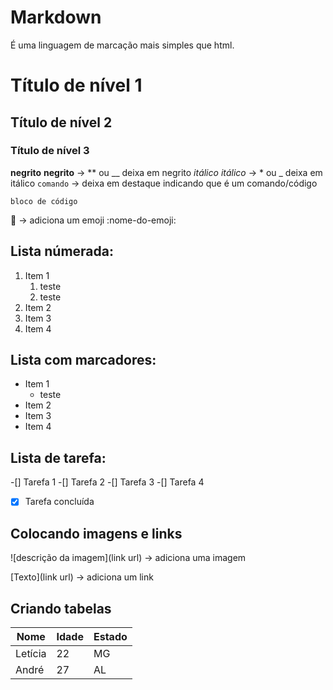 # Markdown 

É uma linguagem de marcação mais simples que html.

# Título de nível 1
## Título de nível 2
### Título de nível 3

**negrito** __negrito__ -> ** ou __ deixa em negrito
*itálico* _itálico_ -> * ou _ deixa em itálico
`comando` -> deixa em destaque indicando que é um comando/código
``` 
bloco de código

```
:grapes: -> adiciona um emoji :nome-do-emoji:

## Lista númerada:

1. Item 1 
   1. teste
   2. teste
4. Item 2
5. Item 3
6. Item 4

## Lista com marcadores:

* Item 1  
   * teste 
* Item 2
* Item 3
* Item 4

## Lista de tarefa:

-[] Tarefa 1
-[] Tarefa 2
-[] Tarefa 3
-[] Tarefa 4
-[x] Tarefa concluída 

## Colocando imagens e links 

![descrição da imagem](link url) -> adiciona uma imagem

[Texto](link url) -> adiciona um link    

## Criando tabelas

Nome | Idade | Estado 
---|---|---
Letícia | 22 | MG 
André | 27 | AL